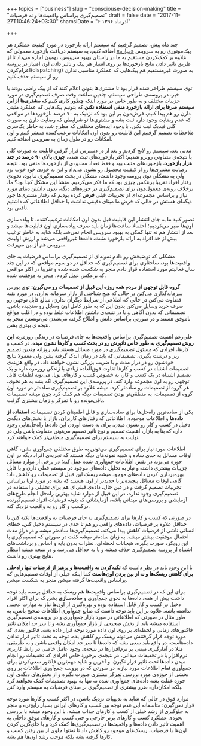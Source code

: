 +++
topics = ["business"]
slug = "consciouse-decision-making"
title = "تصمیم‌گیری براساس واقعیت‌ها و نه فرضیات"
draft = false
date = "2017-11-27T10:46:24+03:30"
shamsiDate = "۶ آذرماه ۱۳۹۶"

+++

چند ماه پیش، تصمیم گرفتیم که سیستم ارائه بازخورد در مورد کیفیت عملکرد هر پیک‌موتوری رو به سرویس [«میاره»](https://www.miare.ir/) اضافه کنیم، یه سیستم دریافت بازخورد معمولی که علاوه بر کمک‌کردن مستقیم به ما در راستای بهبود سرویس، بهمون اجازه می‌داد تا از طریق تاثیر دادن نتایج بازخورد‌ها بر روی امتیاز هر پیک و تاثیر دادن اون امتیاز در پروسه اعزام‌کردن(dispatching) به صورت غیرمستقیم هم پیک‌هایی که عملکرد مناسبی ندارن رو از سیستم حذف کنیم.

 توی سیستم طراحی‌شده قرار بود تا مشتری‌ها بتونن اعلام کنند که از پیک راضی بودند یا خیر. در پروسه‌ی طراحی سیستم، چندین ساعت وقت صرف تصمیم‌گیری در مورد جزییات مختلف و به طور خاص در مورد اینکه **چطور کاری کنیم که مشتری‌ها از این سیستم صرفا برای ارائه بازخورد منفی استفاده نکنن** که بتونیم پیک‌هایی که عملکرد مثبتی دارن رو هم پیدا کنیم، فرض‌مون بر این بود که نزدیک به ۷۰ درصد بازخوردها در مواقعی که عدم رضایت وجود داره ثبت بشه و مشتری‌ها تو شرایطی که رضایت دارن به صورت کلی فیدبک  ثبت نکنن. با وجود ایده‌های مختلفی که مطرح شد، به خاطر یک‌سری ملاحظات تصمیم گرفتیم این قابلیت رو بدون اون امکانات ترغیب‌کننده منتشر کنیم و اون امکانات رو در طول زمان به سرویس اضافه کنیم.

مدتی بعد، سیستم رو لانچ کردیم و بعد از در دسترس قرار گرفتن قابلیت به صورت کلی با نتیجه‌ی متفاوتی روبرو شدیم؛ اکثر بازخوردهای ثبت شده، **چیزی بالای ۹۰ درصد در چند هزار بازخورد**، بازخوردهای مثبت بود و فقط تعداد محدودی از بازخوردها منفی بود. نتیجه رضایت مشتری‌ها رو از کیفیت محصول رو نشون می‌داد و این به خودی خود خوب بود ولی یه مشکلی توی پروسه وجود داشت، مشکل در بحث تصمیم‌گیری ما بود، نحوه‌ی رفتار افراد تقریبا برعکس چیزی بود که ما فکر می‌کردیم.
منشا این مشکل کجا بود؟ ما، برخلاف رویه‌ی معمول‌مون برای تصمیم‌گیری در حوزه‌های دیگه، بدون داشتن دیتای مورد نیاز و براساس مجموعه‌ای از تجریبات قبلی **فرض** کرده بودیم که رفتار مشتری‌ها جور دیگه‌ای هستش در حالی که فرض ما مبنای دقیقی نداشت یا حداقل اطلاعاتی که داشتیم ناقص بود.

تصور کنید ما به جای انتشار این قابلیت قبل بدون اون امکانات ترغیب‌کننده، تا پیاده‌سازی اون‌ها صبر می‌کردیم؛ احتمالا ساعت‌ها زمان باید صرف پیاده‌سازی اون قابلیت‌ها میشد و بعد از انتشار هم نه تنها کمکی به بهبود سرویس انجام نمی‌شد بلکه شاید به خاطر ترغیب بیش از حد افراد به ارائه بازخورد مثبت، داده‌ها غیرواقعی می‌شد و ارزش اولیه‌ی سرویس هم از بین می‌رفت.

مشکلی که توضیحش رو دادم نمونه‌ای از تصمیم‌گیری براساس فرضیات به جای واقعیت‌ها بود، ساختاری برای تصمیم‌گیری که حداقل در دو سوم مواقعی که در این چند سال فعالیتم مورد استفاده قرار دادم منجر به شکست شده شده و تقریبا در اکثر مواقعی که برعکس عمل کردم، منجر به موفقیت شده.

**گروه قابل توجهی از مردم همه روزه این قبیل از تصمیمات رو می‌گیرن:** توی بورس سرمایه‌گذاری می‌کنن در حالی که هیچ شناختی از بازار سرمایه ندارن، در مورد بقیه قضاوت می‌کنن در حالی که اطلاعی از شرایط دیگران ندارن، مبالغ قابل توجهی رو صرف خرید وسایل می‌کنن بدون این که به طور کامل اون وسایل رو سنجیده باشن. تصمیماتی که بدون آگاهی و یا در نتیجه‌ی داشتن اطلاعات غلط بوده و در اغلب مواقع ناموفق هستند و در صورتی براساس دانش و اطلاع گرفته می‌شدن می‌تونستن منجر به نتیجه ی بهتری بشن.

علی‌رغم اهمیت تصمیم‌گیری براساس واقعیت‌ها به جای فرضیات در زندگی روزمره، **این روش تصمیم‌گیری به طور خاص تاثیرش رو در بحث کسب و کارها نشون میده**. در کسب و کارها، افرادی که مسئول تصمیم‌گیری در مورد مسائل هستند باید روزانه چندین تصمیم ریز و درشت بگیرن، تصمیماتی که باید در زمان اندک گرفته بشن ولی معمولا نتایج خودشون رو در دراز مدت و با ضریب بزرگی نشون خواهند داد، در واقع هزینه‌ی تصمیمات اشتباه در کسب و کارها تفاوت فوق‌العاده زیادی با زندگی روزمره داره و یک تصمیم اشتباه در یک کسب و کار، به خصوص کسب و کارهای نوپا، می‌تونه لطمات قابل توجهی رو به اون مجموعه وارد کنه. در پروسه‌ی این تصمیم‌گیری اگه بشه به هر نحوی، هر گروه از تصمیمات رو ساده‌‌تر کرد، میشه علاوه بر تصمیم‌گیری ساده‌تر در مورد اون گروه از تصمیمات، به منطقی‌تر بودن تصمیمات دیگه هم کمک کرد چون میشه تصمیمات باقی‌مونده رو با تمرکز و زمان بیشتری گرفت.

یکی از ساده‌ترین راه‌حل‌ها برای ساده‌سازی و قابل اطمینان کردن تصمیمات، **استفاده از داده‌ها** و اطلاعات موجوده. اطلاعاتی که رفتارهای کاربران، بازار یا بخش‌های دیگه‌ی دخیل در کسب و کار رو نشون میدن. برای به دست آوردن این داده‌ها راه‌حل‌هایی وجود داره که بنا به بازار، اهمیت تصمیم و نوع تاثیر تصمیم می‌تونن متفاوت باشن ولی در نهایت به سیستم برای تصمیم‌گیری منطقی‌تر کمک خواهند کرد.

 اطلاعات مورد نیاز برای تصمیم‌گیری می‌تونن به طرق مختلفی جمع‌آوری بشن، گاهی اوقات مسائل به حدی ساده و شبیه نمونه‌های دیگه هستند که تجربه‌ی افراد دیگه در اون حوزه می‌تونه در نقش اطلاعات جمع‌آوری شده عمل کنه؛ در برخی از موارد مسائل جزییات بیشتری داشته و نیاز به تحلیل داده‌های موجود در سیستم فعلی دارن و با قابل بهره‌برداری کردن داده‌های موجود میشه ریسک این قبیل از تصمیمات رو کاهش داد؛ گاهی اوقات مسائل پیچیده‌تر یا جدیدتر از اون هستند که بشه در مورد اونا براساس تجربیات تصمیم گرفت و در عین حال، داده‌ی قبلی‌ای هم برای تحلیلی و استفاده در تصمیم‌گیری وجود نداره، در این قبیل از موارد شاید بهترین راه‌حل انجام طرح‌های آزمایشی و بررسی‌های میدانی باشه، آزمایشاتی که بتونه فرضیات افراد تصمیم‌گیرنده درکسب و کار رو به واقعیت نزدیک کنه.

در صورتی که کسب و کارها برای تصمیم‌گیری به جای فرضیات به واقعیت‌ها تکیه کنن یا حداقل علاوه بر فرضیات، داده‌های واقعی رو هم تا حدی در سیستم دخیل کنن، خطای انسانی ناشی از فرضیات کاهش پیدا می‌کنه، تصمیم‌گیری‌ها ساده‌تر میشه و در دراز مدت احتمال موفقیت بیشتر میشه. به زبان ساده‌تر میشه کفت در صورتی که تصمیم‌گیری با این رویکرد صورت بگیره، هیجانات لحظه‌ای، نظرات بدون پایه و اساس و برداشت‌های اشتباه از پروسه تصمیم‌گیری حذف میشه و یا به حداقل می‌رسه و در نتیجه میشه انتظار نتایج بهتری رو داشت.

با این وجود باید در نظر داشت که **تکیه‌کردن به واقعیت‌ها و پرهیز از فرضیات تنها راه‌حلی برای کاهش ریسک‌ها و نه از بین بردن اون‌هاست** کما اینکه خیلی از اوقات تصمیم‌هایی که براساس واقعیت‌ها گرفته میشن منجر به شکست میشن.

برای این که در تصمیم‌گیری براساس واقعیت‌ها هم ریسک به حداقل برسه، باید توجه داشت پیش از همه، داده‌ها به نحوی جمع‌آوری و **ساده‌سازی** بشن که برای اکثر افراد دخیل در کسب و کار قابل استفاده بوده و بهره‌گیری از اون‌ها نیاز به مهارت عجیبی نداشته باشه. علاوه بر این باید توجه داشت که منابع جمع‌آوری اطلاعات صحیح باشن، به طور مثال در صورتی که اطلاعاتی در مورد بازار جمع‌آوری و در پروسه‌ی تصمیم‌گیری استفاده میشه باید از بخش صحیحی از بازار جمع‌آوری بشه و تا سر حد امکان تاثیر فاکتورهای زمانی و لحظه‌ای بر روی اون داده مورد توجه قرار داده بشه. فاکتور بعدی که مورد توجه قرار گرفتنش می‌تونه ریسک رو کاهش بده، توجه به تحت تاثیر قرار ندادن داده‌هاست، در واقع باید سعی بشه که داده‌ها تا سر حد امکان واقعی باشن و به طریقی، مثلا در آمارگیری مبتنی بر نرم‌افزارها در نتیجه‌ی وجود عامل خاصی در رابط کاربری نرم‌افزار یا در تحقیقات میدانی، در نتیجه‌ی برخورد خاص افرادی که تحقیقات رو انجام میدن داده‌ها تحت تاثیر قرار نگیرن. و آخرین و شاید مهم‌ترین فاکتور سعی‌کردن برای جمع‌آوری **تمام** اطلاعات مورد نیازه، در صورتی که در پروسه جمع‌آوری اطلاعات بر روی بخشی از حوزه‌ی مورد بررسی تمرکز بیشتری صورت بگیره و از بخش‌های دیگه‌ی اون حوزه غفلت بشه داده‌های جمع‌آوری شده نه تنها به بهبود تصمیمات کمک نخواهند کرد بلکه امکان‌داره ضرر بیشتری از تصمیم‌گیری بر مبنای فرضیات به سیستم وارد کنن.

موارد فوق در حالی که شاید به بدیهیات نزدیک باشن، در اکثر کسب و کارها مورد توجه قرار نمی‌گیرن؛ متاسفانه این عدم توجه بین کسب و کارهای ایرانی بسیار رایج‌تره و منجر به جلوگیری از رشد خیلی از کسب و کارهای جذاب میشه. با این وجود میشه با بررسی نحوه‌ی عملکرد کسب و کارهای برتر خارجی و حتی کسب و کارهای موفق داخلی به اهمیت تاثیر دادن داده‌ها و واقعیت‌ها در تصمیم‌گیری‌ها کمک کرد و با جای‌گزین کردن اون‌ها با فرضیات، ریسک‌های موجود رو کاهش داد تا نه‌تنها جلوی از بین رفتن کسب و کارها گرفته بشه بلکه موجب رشد اون‌ها هم بشه.
